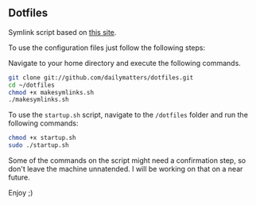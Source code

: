 ## Dotfiles

Symlink script based on [this site](http://blog.smalleycreative.com/tutorials/using-git-and-github-to-manage-your-dotfiles/).

To use the configuration files just follow the following steps:

Navigate to your home directory and execute the following commands.

```bash
git clone git://github.com/dailymatters/dotfiles.git
cd ~/dotfiles
chmod +x makesymlinks.sh
./makesymlinks.sh
```

To use the `startup.sh` script, navigate to the `/dotfiles` folder and run the following commands:

```bash
chmod +x startup.sh
sudo ./startup.sh
```
Some of the commands on the script might need a confirmation step, so don't leave the machine unnatended. I will be working on that on a near future.

Enjoy ;)
